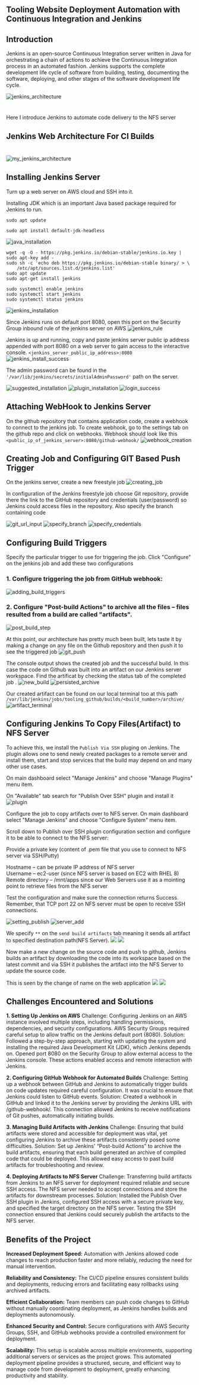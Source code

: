 ## Tooling Website Deployment Automation with Continuous Integration and Jenkins


## Introduction
Jenkins is an open-source Continuous Integration server written in Java for orchestrating a chain of actions to achieve the Continuous Integration process in an automated fashion. Jenkins supports the complete development life cycle of software from building, testing, documenting the software, deploying, and other stages of the software development life cycle.

![jenkins_architecture](images/jenkins2.png)
#

Here I introduce Jenkins to automate code delivery to the NFS server


## Jenkins Web Architecture For CI Builds
#
 
![my_jenkins_architecture](images/jenkins_structure.png)

## Installing Jenkins Server

Turn up a web server on AWS cloud and SSH into it.

Installing JDK which is an important Java based package required for Jenkins to run.
```
sudo apt update

sudo apt install default-jdk-headless
```
![java_installation](images/1.java_installation.jpg)

```
wget -q -O - https://pkg.jenkins.io/debian-stable/jenkins.io.key | sudo apt-key add -
sudo sh -c 'echo deb https://pkg.jenkins.io/debian-stable binary/ > \
    /etc/apt/sources.list.d/jenkins.list'
sudo apt update
sudo apt-get install jenkins

sudo systemctl enable jenkins
sudo systemctl start jenkins
sudo systemctl status jenkins
```
![jenkins_installation](images/2.jenkins_installation_status.jpg)

Since Jenkins runs on default port 8080, open this port on the Security Group inbound rule of the jenkins server on AWS 
![jenkins_rule](images/3.jenkins_sg_rule.jpg)

Jenkins is up and running, copy and paste jenkins server public ip address appended with port 8080 on a web server to gain access to the interactive console. `<jenkins_server_public_ip_address>:8080`
![jenkins_install_success](images/4.jenkins_install_success.jpg)

The admin password can be found in the `'/var/lib/jenkins/secrets/initialAdminPassword'` path on the server.

![suggested_installation](images/5.suggested_install.jpg)
![plugin_installation](images/6.plugin_installation.jpg)
![login_success](images/7.login_success.jpg)

## Attaching WebHook to Jenkins Server

On the github repository that contains application code, create a webhook to connect to the jenkins job. To create webhook, go to the settings tab on the github repo and click on webhooks.
Webhook should look like this `<public_ip_of_jenkins_server>:8080/github-webhook/`
![webhook_creation](images/8.webhook_creation.jpg)

## Creating Job and Configuring GIT Based Push Trigger

On the jenkins server, create a new freestyle job
![creating_job](images/9.creating_job.jpg)

In configuration of the Jenkins freestyle job choose Git repository, provide there the link to the GitHub repository and credentials (user/password) so Jenkins could access files in the repository. Also specify the branch containing code

![git_url_input](images/10.git_url_input.jpg)
![specify_branch](images/11.specify_branch.jpg)
![specify_credentials](images/12.specify-credentials.jpg)

## Configuring Build Triggers

Specify the particular trigger to use for triggering the job. Click "Configure" on the jenkins job and add these two configurations

### 1. Configure triggering the job from GitHub webhook:

![adding_build_triggers](images/13.adding_build_triggers.jpg)

### 2. Configure "Post-build Actions" to archive all the files – files resulted from a build are called "artifacts".

![post_build_step](images/14.post_build_step.jpg)

At this point, our architecture has pretty much been built, lets taste it by making a change on any file on the Github repository and then push it to see the triggered job
![git_push](images/15.github_push.jpg)

The console output shows the created job and the successful build.
In this case the code on Github was built into an artifact on our Jenkins server workspace. Find the artificat by checking the status tab of the completed job .
![new_build](images/16.new_build.jpg)
![persisted_archive](images/17.persisted_archive.jpg)

Our created artifact can be found on our local terminal too at this path 
`/var/lib/jenkins/jobs/tooling_github/builds/<build_number>/archive/`
![artifact_terminal](images/18.artifact_terminal.jpg)


## Configuring Jenkins To Copy Files(Artifact) to NFS Server

To achieve this, we install the `Publish Via SSH` pluging on Jenkins.
The plugin allows one to send newly created packages to a remote server and install them, start and stop services that the build may depend on and many other use cases.

On main dashboard select "Manage Jenkins" and choose "Manage Plugins" menu item.

On "Available" tab search for "Publish Over SSH" plugin and install it
![plugin](images/19.plugin.jpg)

Configure the job to copy artifacts over to NFS server.
On main dashboard select "Manage Jenkins" and choose "Configure System" menu item.

Scroll down to Publish over SSH plugin configuration section and configure it to be able to connect to the NFS server:

Provide a private key (content of .pem file that you use to connect to NFS server via SSH/Putty)

Hostname – can be private IP address of NFS server <br/>
Username – ec2-user (since NFS server is based on EC2 with RHEL 8) <br/>
Remote directory – /mnt/apps since our Web Servers use it as a mointing point to retrieve files from the NFS server

Test the configuration and make sure the connection returns Success. Remember, that TCP port 22 on NFS server must be open to receive SSH connections.

![setting_publish](images/20.setting_pos.jpg)
![server_add](images/21.server_add.jpg)

We specify `**` on the `send build artifacts` tab meaning it sends all artifact to specified destination path(NFS Server). 
![](images/22.archive_path.jpg)
![](images/23.archive_path2.jpg)

Now make a new change on the source code and push to github, Jenkins builds an artifact by downloading the code into its workspace based on the latest commit and via SSH it publishes the artifact into the NFS Server to update the source code. 

This is seen by the change of name on the web application
![](images/24.new_changes.jpg)
![](images/25.new_change_updated.jpg)

## Challenges Encountered and Solutions
**1. Setting Up Jenkins on AWS**
Challenge: Configuring Jenkins on an AWS instance involved multiple steps, including handling permissions, dependencies, and security configurations. AWS Security Groups required careful setup to allow traffic on the Jenkins default port (8080).
Solution: Followed a step-by-step approach, starting with updating the system and installing the required Java Development Kit (JDK), which Jenkins depends on. Opened port 8080 on the Security Group to allow external access to the Jenkins console. These actions enabled access and remote interaction with Jenkins.

**2. Configuring GitHub Webhook for Automated Builds**
Challenge: Setting up a webhook between GitHub and Jenkins to automatically trigger builds on code updates required careful configuration. It was crucial to ensure that Jenkins could listen to GitHub events.
Solution: Created a webhook in GitHub and linked it to the Jenkins server by providing the Jenkins URL with /github-webhook/. This connection allowed Jenkins to receive notifications of Git pushes, automatically initiating builds.

**3. Managing Build Artifacts with Jenkins**
Challenge: Ensuring that build artifacts were stored and accessible for deployment was vital, yet configuring Jenkins to archive these artifacts consistently posed some difficulties.
Solution: Set up Jenkins' “Post-build Actions” to archive the build artifacts, ensuring that each build generated an archive of compiled code that could be deployed. This allowed easy access to past build artifacts for troubleshooting and review.

**4. Deploying Artifacts to NFS Server**
Challenge: Transferring build artifacts from Jenkins to an NFS server for deployment required reliable and secure SSH access. The NFS server needed to accept connections and store the artifacts for downstream processes.
Solution: Installed the Publish Over SSH plugin in Jenkins, configured SSH access with a secure private key, and specified the target directory on the NFS server. Testing the SSH connection ensured that Jenkins could securely publish the artifacts to the NFS server.


## Benefits of the Project

**Increased Deployment Speed:** Automation with Jenkins allowed code changes to reach production faster and more reliably, reducing the need for manual intervention.

**Reliability and Consistency:** The CI/CD pipeline ensures consistent builds and deployments, reducing errors and facilitating easy rollbacks using archived artifacts.

**Efficient Collaboration:** Team members can push code changes to GitHub without manually coordinating deployment, as Jenkins handles builds and deployments autonomously.

**Enhanced Security and Control:** Secure configurations with AWS Security Groups, SSH, and GitHub webhooks provide a controlled environment for deployment.

**Scalability:** This setup is scalable across multiple environments, supporting additional servers or services as the project grows.
This automated deployment pipeline provides a structured, secure, and efficient way to manage code from development to deployment, greatly enhancing productivity and stability.
